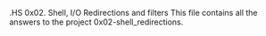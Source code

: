 .HS 0x02. Shell, I/O Redirections and filters
This file contains all the answers to the project 0x02-shell_redirections.
